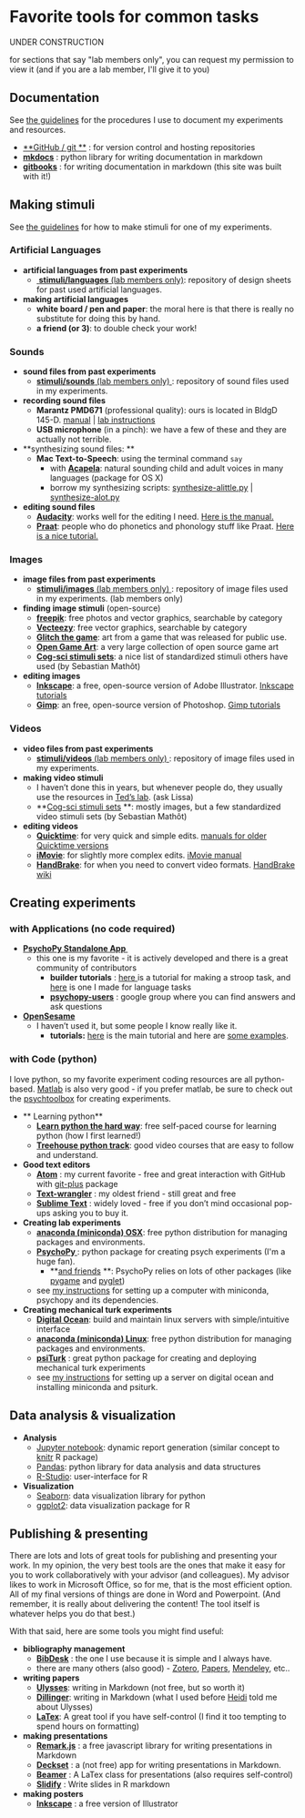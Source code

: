 # Favorite tools for common tasks

UNDER CONSTRUCTION

for sections that say "lab members only", you can request my permission to view it (and if you are a lab member, I'll give it to you)
## Documentation
See [the guidelines][1] for the procedures I use to document my experiments and resources.

* [**GitHub / git **][2] : for version control and hosting repositories
*  [**mkdocs**][3] : python library for writing documentation in markdown
*  [**gitbooks**](www.gitbooks.io) : for writing documentation in markdown (this site was built with it!)

## Making stimuli

See [the guidelines][4] for how to make stimuli for one of my experiments.

### Artificial Languages
* **artificial languages from past experiments**
	* [ **stimuli/languages** (lab members only)](): repository of design sheets for past used artificial languages.
* **making artificial languages**
	* **white board / pen and paper**: the moral here is that there is really no substitute for doing this by hand.
	* **a friend (or 3)**: to double check your work!

### Sounds
* **sound files from past experiments**
	* [**stimuli/sounds** (lab members only) ][6]: repository of sound files used in my experiments.
* **recording sound files**
	* **Marantz PMD671** (professional quality): ours is located in BldgD 145-D. [manual][7] | [lab instructions]()
	* **USB microphone** (in a pinch): we have a few of these and they are actually not terrible.  
* **synthesizing sound files: **
	* **Mac Text-to-Speech**: using the terminal command `say`
		* with [**Acapela**][9]: natural sounding child and adult voices in many languages (package for OS X)
		* borrow my synthesizing scripts: [synthesize-alittle.py][10] | [synthesize-alot.py][11]
*  **editing sound files**
	* [**Audacity**][12]: works well for the editing I need. [Here is the manual.][13]
	* [**Praat**][14]: people who do phonetics and phonology stuff like Praat. [Here is a nice tutorial.][15]

### Images
* **image files from past experiments**
	* [**stimuli/images** (lab members only) ][16]: repository of image files used in my experiments. (lab members only)
* **finding image stimuli** (open-source)
	* **[freepik][17]**: free photos and vector graphics, searchable by category
	* **[Vecteezy][18]**: free vector graphics, searchable by category
	* [**Glitch the game**][19]: art from a game that was released for public use.
	* [**Open Game Art**][20]: a very large collection of open source game art  
	* [**Cog-sci stimuli sets**][21]: a nice list of standardized stimuli others have used (by Sebastian Mathôt)  
*  **editing images**
	* **[Inkscape][22]**: a free, open-source version of Adobe Illustrator.  [Inkscape tutorials][23]
	* **[Gimp][24]**: an free, open-source version of Photoshop. [Gimp tutorials][25]

### Videos
* **video files from past experiments**
	* [**stimuli/videos** (lab members only) ][26]: repository of image files used in my experiments.
* **making video stimuli**
	* I haven’t done this in years, but whenever people do, they usually use the resources in [Ted’s lab][27].  (ask Lissa)
	* **[Cog-sci stimuli sets][28] **: mostly images, but a few standardized video stimuli sets (by Sebastian Mathôt)
* **editing videos**
	* **[Quicktime][29]**: for very quick and simple edits. [manuals for older Quicktime versions][30]
	* **[iMovie][31]**: for slightly more complex edits. [iMovie manual][32]
	* **[HandBrake][33]**: for when you need to convert video formats. [HandBrake wiki][34]

## Creating experiments
### with Applications (no code required)
* **[PsychoPy Standalone App ][35]**
	* this one is my favorite  - it is actively developed and there is a great community of contributors
		* **builder tutorials** : [here ][36]is a tutorial for making a stroop task, and [here][37] is one I made for language tasks
		* [**psychopy-users**][38] : google group where you can find answers and ask questions
* **[OpenSesame][39]**
	* I haven’t used it, but some people I know really like it.
		* **tutorials:** [here][40] is the main tutorial and here are [some examples][41].

### with Code \(python)
I love python, so my favorite experiment coding resources are all python-based.  [Matlab][42] is also very good - if you prefer matlab, be sure to check out the [psychtoolbox][43] for creating experiments.

* ** Learning python**
	* [**Learn python the hard way**][44]: free self-paced course for learning python (how I first learned!)
	* [**Treehouse python track**][45]:  good video courses that are easy to follow and understand.
* **Good text editors**
	*  **[Atom][46]** : my current favorite - free and great interaction with GitHub with [git-plus][47] package
	* **[Text-wrangler][48]** : my oldest friend - still great and free
	* **[Sublime Text][49]** : widely loved - free if you don’t mind occasional pop-ups asking you to buy it.
* **Creating lab experiments**
	* [**anaconda (miniconda)  OSX**][50]: free python distribution for managing packages and environments.
	*  **[PsychoPy ][51]**: python package for creating psych experiments (I'm a huge fan).
		* **[and friends][52] **: PsychoPy relies on lots of other packages (like [pygame][53] and [pyglet][54])
	* see [my instructions][55] for setting up a computer with miniconda, psychopy and its dependencies.
* **Creating mechanical turk experiments**
	* **[Digital Ocean][56]**: build and maintain linux servers with simple/intuitive interface
	* [**anaconda (miniconda) Linux**][57]: free python distribution for managing packages and environments.
	* **[psiTurk][58]** : great python package for creating and deploying mechanical turk experiments
	* see [my instructions][55] for setting up a server on digital ocean and installing miniconda and psiturk.

## Data analysis & visualization
* **Analysis**
  *  [Jupyter notebook](http://jupyter-notebook-beginner-guide.readthedocs.io/en/latest/index.html): dynamic report generation (similar concept to [knitr](http://yihui.name/knitr/) R package)
  * [Pandas](http://pandas.pydata.org/): python library for data analysis and data structures
  * [R-Studio](https://www.rstudio.com/): user-interface for R 
* **Visualization**
  * [Seaborn](https://web.stanford.edu/~mwaskom/software/seaborn/): data visualization library for python
  * [ggplot2](http://ggplot2.org/): data visualization package for R
## Publishing & presenting
There are lots and lots of great tools for publishing and presenting your work.  In my opinion, the very best tools are the ones that make it easy for you to work collaboratively with your advisor (and colleagues).  My advisor likes to work in Microsoft Office, so for me, that is the most efficient option. All of my final versions of things are done in Word and Powerpoint.   (And remember, it is really about delivering the content! The tool itself is whatever helps you do that best.)  

With that said, here are some tools you might find useful:

* **bibliography management**
	* [**BibDesk**](http://bibdesk.sourceforge.net/) : the one I use because it is simple and I always have.  
	* there are many others (also good) - [Zotero](https://www.zotero.org/), [Papers](http://papersapp.com/), [Mendeley](https://www.mendeley.com), etc..
* **writing papers**
	* [**Ulysses**](http://www.ulyssesapp.com/): writing in Markdown (not free, but so worth it)
	* [**Dillinger**](http://dillinger.io/): writing in Markdown (what I used before [Heidi](https://heidigetz.com/) told me about Ulysses)
	* [**LaTex**](https://www.sharelatex.com/): A great tool if you have self-control (I find it too tempting to spend hours on formatting)
* **making presentations**
	* [**Remark.js**](http://remarkjs.com/) : a free javascript library for writing presentations in Markdown
	* [**Deckset**](http://www.decksetapp.com/) : a (not free) app for writing presentations in Markdown.
	* [**Beamer**](https://www.sharelatex.com/learn/Beamer) : A LaTex class for presentations (also requires self-control)
	* [**Slidify**](http://slidify.org/) : Write slides in R markdown
* **making posters**
	* [**Inkscape**][22] : a free version of Illustrator


[1]:	../guidelines/documenting-exps.md
[2]:	https://github.com/kschuler
[3]:	https://github.com/mkdocs/mkdocs
[4]:	analyzing-data.md#guidelines
[6]:	https://github.com/kschuler/lab-docs/tree/master/stimuli/sounds
[7]:	manuals/marantz-pmd671.pdf
[9]:	http://www.acapela-group.com/acapela-for-osx/
[10]:	https://www.dropbox.com/s/8wqcmw6u6dk0x7q/synth-words.py?dl=0
[11]:	https://www.dropbox.com/s/8wqcmw6u6dk0x7q/synth-words.py?dl=0
[12]:	http://www.audacityteam.org/
[13]:	http://manual.audacityteam.org/
[14]:	http://www.fon.hum.uva.nl/praat/
[15]:	http://savethevowels.org/praat/
[16]:	https://github.com/kschuler/lab-docs/tree/master/stimuli/images
[17]:	http://www.freepik.com/free-vectors/graphics
[18]:	http://www.vecteezy.com/
[19]:	https://www.glitchthegame.com/public-domain-game-art/
[20]:	http://opengameart.org/
[21]:	http://www.cogsci.nl/stimulus-sets
[22]:	https://inkscape.org/en/
[23]:	https://inkscape.org/en/learn/
[24]:	https://www.gimp.org/
[25]:	https://www.gimp.org/tutorials/
[26]:	https://github.com/kschuler/lab-docs/tree/master/stimuli/videos
[27]:	https://cbpr.georgetown.edu/faculty/ted_supalla
[28]:	http://www.cogsci.nl/stimulus-sets
[29]:	https://support.apple.com/en-us/HT201066
[30]:	https://support.apple.com/en_US/manuals/quicktime
[31]:	http://www.apple.com/mac/imovie/
[32]:	http://help.apple.com/imovie/mac/10.1/
[33]:	https://handbrake.fr/
[34]:	https://trac.handbrake.fr/wiki/HandBrakeGuide
[35]:	http://www.psychopy.org/
[36]:	https://www.youtube.com/watch?v=VV6qhuQgsiI
[37]:	https://www.youtube.com/watch?v=WKJBbVnQkj0
[38]:	https://groups.google.com/forum/#!forum/psychopy-users
[39]:	http://osdoc.cogsci.nl/
[40]:	https://www.youtube.com/watch?time_continue=118&v=eiGXe-t-C28
[41]:	https://github.com/smathot/OpenSesame/tree/ising/extensions/example_experiments/examples
[42]:	http://www.mathworks.com/products/matlab/?requestedDomain=www.mathworks.com
[43]:	http://psychtoolbox.org/
[44]:	http://learnpythonthehardway.org/
[45]:	https://teamtreehouse.com/tracks/learn-python
[46]:	https://atom.io/
[47]:	https://github.com/akonwi/git-plus
[48]:	http://www.barebones.com/products/textwrangler/
[49]:	https://www.sublimetext.com/
[50]:	https://www.continuum.io/
[51]:	http://www.psychopy.org/installation.html
[52]:	http://www.psychopy.org/installation.html#dependencies
[53]:	http://www.pygame.org/hifi.html
[54]:	https://bitbucket.org/pyglet/pyglet/wiki/Home
[55]:	../tools/computer-setup.md
[56]:	https://www.digitalocean.com/
[57]:	http://conda.pydata.org/miniconda.html
[58]:	https://psiturk.org/
